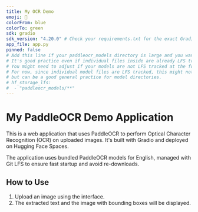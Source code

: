 ```yaml
---
title: My OCR Demo
emoji: 📸
colorFrom: blue
colorTo: green
sdk: gradio
sdk_version: "4.20.0" # Check your requirements.txt for the exact Gradio version you are using
app_file: app.py
pinned: false
# Add this line if your paddleocr_models directory is large and you want to ensure LFS is used for it.
# It's good practice even if individual files inside are already LFS tracked.
# You might need to adjust if your models are not LFS tracked at the folder level.
# For now, since individual model files are LFS tracked, this might not be strictly necessary
# but can be a good general practice for model directories.
# hf_storage_lfs:
#  - "paddleocr_models/**"
---
```


# My PaddleOCR Demo Application

This is a web application that uses PaddleOCR to perform Optical Character Recognition (OCR) on uploaded images.
It's built with Gradio and deployed on Hugging Face Spaces.

The application uses bundled PaddleOCR models for English, managed with Git LFS to ensure fast startup and avoid re-downloads.

## How to Use
1. Upload an image using the interface.
2. The extracted text and the image with bounding boxes will be displayed.